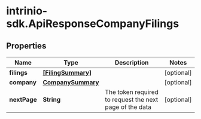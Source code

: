 # intrinio-sdk.ApiResponseCompanyFilings

## Properties
Name | Type | Description | Notes
------------ | ------------- | ------------- | -------------
**filings** | [**[FilingSummary]**](FilingSummary.md) |  | [optional] 
**company** | [**CompanySummary**](CompanySummary.md) |  | [optional] 
**nextPage** | **String** | The token required to request the next page of the data | [optional] 


